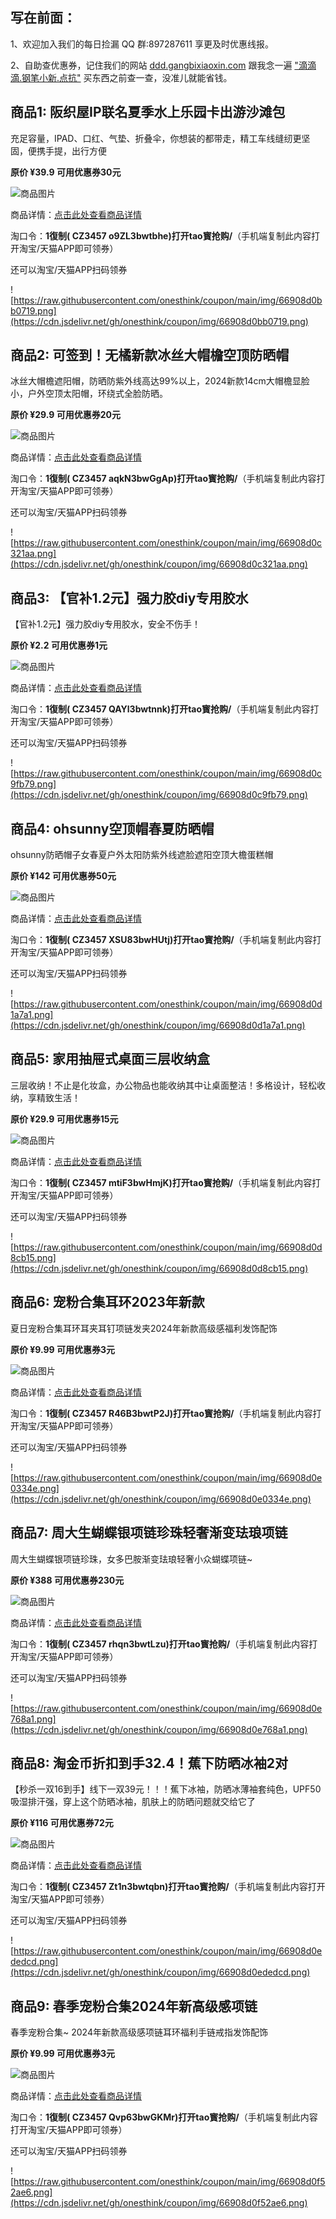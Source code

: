 ## 写在前面：

1、欢迎加入我们的每日捡漏 QQ 群:897287611 享更及时优惠线报。

2、自助查优惠券，记住我们的网站 [ddd.gangbixiaoxin.com](https://ddd.gangbixiaoxin.com) 跟我念一遍 ["滴滴滴.钢笔小新.点抗"](https://ddd.gangbixiaoxin.com) 买东西之前查一查，没准儿就能省钱。

## 商品1: 阪织屋IP联名夏季水上乐园卡出游沙滩包

充足容量，IPAD、口红、气垫、折叠伞，你想装的都带走，精工车线缝纫更坚固，便携手提，出行方便

**原价 ¥39.9 可用优惠券30元**

![商品图片](https://img.alicdn.com/imgextra/i4/2825989823/O1CN01eULwV82MQzWTY9vUG_!!2825989823.jpg)

商品详情：[点击此处查看商品详情](https://s.click.taobao.com/t?e=m%3D2%26s%3DYkGH5Ij6lxFw4vFB6t2Z2ueEDrYVVa64yK8Cckff7TVRAdhuF14FMaZY3aMSQt3Yxq3IhSJN6GTWbLW7uhxyboGvCrJWHk1%2FTyVl44vrPmd3miNKHWpinpVm%2FOAUUFw71qrpxiwMoCNxc1AtbZGVS6es0qqnXIrpmF5TdWfthCELZMqoQW%2BfuKGzo1lVxIioRJPQu0lBxkAL%2F9CDvqYSSMbJZHDwnrQxH%2FyzoTSOGfJS3nNflYq7sYkiVDkT90WluIaS1HwvR8k4%2BfirBrx7mM7AMx9cWAx%2BEiM%2FlSG%2FbZRrMnses%2FEJAhgCl0NZeXOzU1NVKZy3ECfGDF1NzTQoPw%3D%3D&amp;union_lens=lensId:TAPI@1720749314@213dcdf8_1374_190a4a6d031_8b28@01)

淘口令：**1復制( CZ3457 o9ZL3bwtbhe)打开tao寳抢购/**（手机端复制此内容打开淘宝/天猫APP即可领券）</p>

还可以淘宝/天猫APP扫码领券

![https://raw.githubusercontent.com/onesthink/coupon/main/img/66908d0bb0719.png](https://cdn.jsdelivr.net/gh/onesthink/coupon/img/66908d0bb0719.png)

## 商品2: 可签到！无橘新款冰丝大帽檐空顶防晒帽

冰丝大帽檐遮阳帽，防晒防紫外线高达99%以上，2024新款14cm大帽檐显脸小，户外空顶太阳帽，环绕式全脸防晒。

**原价 ¥29.9 可用优惠券20元**

![商品图片](https://gw.alicdn.com/bao/uploaded/i4/2208257197401/O1CN01CDawMv24XiDnCJeEY_!!2208257197401.jpg)

商品详情：[点击此处查看商品详情](https://s.click.taobao.com/t?e=m%3D2%26s%3DupuMer8pstpw4vFB6t2Z2ueEDrYVVa64yK8Cckff7TVRAdhuF14FMaZY3aMSQt3YRitN3%2FurF3zWbLW7uhxyboGvCrJWHk1%2FTyVl44vrPmd3miNKHWpinpVm%2FOAUUFw71qrpxiwMoCNxc1AtbZGVSxfYrr4b7udZAyIB2jQEBrjNEPXytV9ALoS4zvCRUrquKVOig5Fjbt46%2BO7HGS5iG0Oyjvhecl4qeHppFZ9WWZUZNNSehd5Q25cLkylhs6J%2FF7nBbMeO6RBTU1UpnLcQJ9kYvQZuIwx3oGeIQL4Fi9GfrpWy4G26ECFmTn7CxevohgcbUccTft%2B228n1ngbVmA%3D%3D&amp;union_lens=lensId:TAPI@1720749311@213dbc98_139e_190a4a6c5e4_7d43@01)

淘口令：**1復制( CZ3457 aqkN3bwGgAp)打开tao寳抢购/**（手机端复制此内容打开淘宝/天猫APP即可领券）</p>

还可以淘宝/天猫APP扫码领券

![https://raw.githubusercontent.com/onesthink/coupon/main/img/66908d0c321aa.png](https://cdn.jsdelivr.net/gh/onesthink/coupon/img/66908d0c321aa.png)

## 商品3: 【官补1.2元】强力胶diy专用胶水

【官补1.2元】强力胶diy专用胶水，安全不伤手！

**原价 ¥2.2 可用优惠券1元**

![商品图片](https://img.alicdn.com/i2/3937219703/O1CN01Otex7N2LY1xAFDTkN_!!3937219703-0-C2M.jpg)

商品详情：[点击此处查看商品详情](https://s.click.taobao.com/t?e=m%3D2%26s%3Dg6AJjL%2FGBGpw4vFB6t2Z2ueEDrYVVa64yK8Cckff7TVRAdhuF14FMaZY3aMSQt3Y8sviUM61dt3WbLW7uhxyboGvCrJWHk1%2FTyVl44vrPmd3miNKHWpinpVm%2FOAUUFw71qrpxiwMoCNxc1AtbZGVSxgF69aVnJe8X85933pRetALZMqoQW%2BfuKGzo1lVxIio579h1I0JnfFIbsEUyk9h2w1pKqBiA92iNdi9BwcbvtA5tuT5q1l5FaA0yV%2FBHAfWZTjoJLf%2BziA4%2BfirBrx7mM7AMx9cWAx%2BEiM%2FlSG%2FbZQY%2FOn%2BRVo94bNbKJBIUXbQU1NVKZy3ECfGDF1NzTQoPw%3D%3D&amp;umpChannel=tblmqdyh&amp;u_channel=tblmqdyh&amp;union_lens=lensId:TAPI@1720749312@21085ff7_135f_190a4a6cacf_4655@01)

淘口令：**1復制( CZ3457 QAYl3bwtnnk)打开tao寳抢购/**（手机端复制此内容打开淘宝/天猫APP即可领券）</p>

还可以淘宝/天猫APP扫码领券

![https://raw.githubusercontent.com/onesthink/coupon/main/img/66908d0c9fb79.png](https://cdn.jsdelivr.net/gh/onesthink/coupon/img/66908d0c9fb79.png)

## 商品4: ohsunny空顶帽春夏防晒帽

ohsunny防晒帽子女春夏户外太阳防紫外线遮脸遮阳空顶大檐蛋糕帽

**原价 ¥142 可用优惠券50元**

![商品图片](https://img.alicdn.com/bao/uploaded/i2/2215472596112/O1CN01ak2Le81v1Lg83FAXh_!!2215472596112.jpg)

商品详情：[点击此处查看商品详情](https://s.click.taobao.com/t?e=m%3D2%26s%3Diof4a3q%2Bwnhw4vFB6t2Z2ueEDrYVVa64yK8Cckff7TVRAdhuF14FMaZY3aMSQt3Y5x%2BIUlGKNpXWbLW7uhxyboGvCrJWHk1%2FTyVl44vrPmd3miNKHWpinpVm%2FOAUUFw71qrpxiwMoCNxc1AtbZGVSyPVKtmvL5BdkI1DNX2f%2BZbNEPXytV9ALoS4zvCRUrqugRbTZRyk9%2Burx8ks3K%2FZN%2Fd4iy2AadYQjqbiNM4BXB5BNl9naRE2JPozNg7yMyQk0RGyECVl%2BQpTU1UpnLcQJ9kYvQZuIwx3oGeIQL4Fi9HwP%2F6S%2FmGy1fUjGTEA2fFehgcbUccTft%2B228n1ngbVmA%3D%3D&amp;union_lens=lensId:TAPI@1720749315@21468ad9_135e_190a4a6d6b7_3e22@01)

淘口令：**1復制( CZ3457 XSU83bwHUtj)打开tao寳抢购/**（手机端复制此内容打开淘宝/天猫APP即可领券）</p>

还可以淘宝/天猫APP扫码领券

![https://raw.githubusercontent.com/onesthink/coupon/main/img/66908d0d1a7a1.png](https://cdn.jsdelivr.net/gh/onesthink/coupon/img/66908d0d1a7a1.png)

## 商品5: 家用抽屉式桌面三层收纳盒

三层收纳！不止是化妆盒，办公物品也能收纳其中让桌面整洁！多格设计，轻松收纳，享精致生活！

**原价 ¥29.9 可用优惠券15元**

![商品图片](https://img.alicdn.com/i3/2210397868043/O1CN01FRvcKt29HkWnUEar8_!!2210397868043.jpg)

商品详情：[点击此处查看商品详情](https://s.click.taobao.com/t?e=m%3D2%26s%3DPydmjXm7CABw4vFB6t2Z2ueEDrYVVa64XoO8tOebS%2BdRAdhuF14FMaZY3aMSQt3Ylovu%2FCElQOvWbLW7uhxyboGvCrJWHk1%2FTyVl44vrPmd3miNKHWpinpVm%2FOAUUFw71qrpxiwMoCNxc1AtbZGVSx27B5oepzHzHfaY1nG5YE7NEPXytV9ALoS4zvCRUrquOhS6RpUQ6yraW28JN2MuPjT7E%2FUyhglKYdEWz3bqUDV98JVlfV%2BC3AGp7qHR3LCCsXuMq6sutIUbkJ5QxPS2Ci%2FKfJmqgrYAfWsUjZoD5RBYDgElJdrhhF46elNKR3aADseal0NfMDXJpWvVCAyWdKJn5AyUbPoV&amp;union_lens=lensId:TAPI@1720749317@21670f3a_1347_190a4a6dc3b_2a6d@01)

淘口令：**1復制( CZ3457 mtiF3bwHmjK)打开tao寳抢购/**（手机端复制此内容打开淘宝/天猫APP即可领券）</p>

还可以淘宝/天猫APP扫码领券

![https://raw.githubusercontent.com/onesthink/coupon/main/img/66908d0d8cb15.png](https://cdn.jsdelivr.net/gh/onesthink/coupon/img/66908d0d8cb15.png)

## 商品6: 宠粉合集耳环2023年新款

夏日宠粉合集耳环耳夹耳钉项链发夹2024年新款高级感福利发饰配饰

**原价 ¥9.99 可用优惠券3元**

![商品图片](https://img.alicdn.com/bao/uploaded/i1/2207575673426/O1CN01wrnvev1bB9qagDwO8_!!2207575673426.jpg)

商品详情：[点击此处查看商品详情](https://s.click.taobao.com/t?e=m%3D2%26s%3D3dHIB0Xr4rlw4vFB6t2Z2ueEDrYVVa64XoO8tOebS%2BdRAdhuF14FMaZY3aMSQt3YMMgx22UI05bWbLW7uhxyboGvCrJWHk1%2FTyVl44vrPmd3miNKHWpinpVm%2FOAUUFw71qrpxiwMoCNxc1AtbZGVS9lzoP90o%2BiGH6q5bE292UnNEPXytV9ALoS4zvCRUrqu0uImDI4kZlbRQJF%2Bqv2Zxp3i9cY9ElwN%2FLuWR2ksj%2FxFmokvSeiGqnqOZa6fLdV3fsdfkjDhtOFTU1UpnLcQJ9kYvQZuIwx3oGeIQL4Fi9HWVnf8CJbTdeXbbaKrXXkbhgcbUccTft%2B228n1ngbVmA%3D%3D&amp;union_lens=lensId:TAPI@1720749318@216622e7_138e_190a4a6e197_816b@01)

淘口令：**1復制( CZ3457 R46B3bwtP2J)打开tao寳抢购/**（手机端复制此内容打开淘宝/天猫APP即可领券）</p>

还可以淘宝/天猫APP扫码领券

![https://raw.githubusercontent.com/onesthink/coupon/main/img/66908d0e0334e.png](https://cdn.jsdelivr.net/gh/onesthink/coupon/img/66908d0e0334e.png)

## 商品7: 周大生蝴蝶银项链珍珠轻奢渐变珐琅项链

周大生蝴蝶银项链珍珠，女多巴胺渐变珐琅轻奢小众蝴蝶项链~

**原价 ¥388 可用优惠券230元**

![商品图片](https://img.alicdn.com/i3/2206533743682/O1CN01j7rGRV1d4PGqMAe9X_!!2206533743682.jpg)

商品详情：[点击此处查看商品详情](https://s.click.taobao.com/t?e=m%3D2%26s%3DrOOKW94KLcNw4vFB6t2Z2ueEDrYVVa64yK8Cckff7TVRAdhuF14FMV4ePoPENy8XJ1gyddu7kN%2FWbLW7uhxyboGvCrJWHk1%2FTyVl44vrPmd3miNKHWpinpVm%2FOAUUFw71qrpxiwMoCNxc1AtbZGVSy%2BBzArOQ6hGoy8af58hoOfNEPXytV9ALoS4zvCRUrqu7BfdswsxNN6ryiOglKrLgCKrN1n0vgjhd8gRhqhWiFB5rEbFYyry6T%2Bo7pXB%2B%2BW5SdiFTsWQgy5TU1UpnLcQJ9kYvQZuIwx3oGeIQL4Fi9HzAaS0m337GAtSkFBFHwPVhgcbUccTft%2B228n1ngbVmA%3D%3D&amp;union_lens=lensId:TAPI@1720749320@213cc545_139c_190a4a6e780_a842@01)

淘口令：**1復制( CZ3457 rhqn3bwtLzu)打开tao寳抢购/**（手机端复制此内容打开淘宝/天猫APP即可领券）</p>

还可以淘宝/天猫APP扫码领券

![https://raw.githubusercontent.com/onesthink/coupon/main/img/66908d0e768a1.png](https://cdn.jsdelivr.net/gh/onesthink/coupon/img/66908d0e768a1.png)

## 商品8: 淘金币折扣到手32.4！蕉下防晒冰袖2对

【秒杀一双16到手】线下一双39元！！！蕉下冰袖，防晒冰薄袖套纯色，UPF50吸湿排汗强，穿上这个防晒冰袖，肌肤上的防晒问题就交给它了

**原价 ¥116 可用优惠券72元**

![商品图片](https://img.alicdn.com/imgextra/i3/2939104508/O1CN0123fy6M1jAiPS1Npv8_!!2939104508.png)

商品详情：[点击此处查看商品详情](https://s.click.taobao.com/t?e=m%3D2%26s%3DpS7HnlNrBSxw4vFB6t2Z2ueEDrYVVa64yK8Cckff7TVRAdhuF14FMV4ePoPENy8XRitN3%2FurF3zWbLW7uhxyboGvCrJWHk1%2FTyVl44vrPmd3miNKHWpinpVm%2FOAUUFw71qrpxiwMoCNxc1AtbZGVS7ExS%2FV6G1aIbHeP7%2B9nbKLNEPXytV9ALoS4zvCRUrquGSs8kMDMeyixnqoLVdHP5cekRHdlUPpzY5aMX2TgXMPqw0aCPd3yLl5EJgKkuYsV0xee7H%2Bg4JQbkJ5QxPS2Ci%2FKfJmqgrYAfWsUjZoD5RBSX%2FIsENOtHdGuzsOmski0Dseal0NfMDXJpWvVCAyWdKJn5AyUbPoV&amp;union_lens=lensId:TAPI@1720749321@210790de_1374_190a4a6ed01_1444@01)

淘口令：**1復制( CZ3457 Zt1n3bwtqbn)打开tao寳抢购/**（手机端复制此内容打开淘宝/天猫APP即可领券）</p>

还可以淘宝/天猫APP扫码领券

![https://raw.githubusercontent.com/onesthink/coupon/main/img/66908d0ededcd.png](https://cdn.jsdelivr.net/gh/onesthink/coupon/img/66908d0ededcd.png)

## 商品9: 春季宠粉合集2024年新高级感项链

春季宠粉合集~ 2024年新款高级感项链耳环福利手链戒指发饰配饰

**原价 ¥9.99 可用优惠券3元**

![商品图片](https://img.alicdn.com/bao/uploaded/i2/2211166653073/O1CN01M3wcoh1YZU2fcsi0d_!!2211166653073.jpg)

商品详情：[点击此处查看商品详情](https://s.click.taobao.com/t?e=m%3D2%26s%3DL%2BBrOhfArnRw4vFB6t2Z2ueEDrYVVa64XoO8tOebS%2BdRAdhuF14FMV4ePoPENy8X8sviUM61dt3WbLW7uhxyboGvCrJWHk1%2FTyVl44vrPmd3miNKHWpinpVm%2FOAUUFw71qrpxiwMoCNxc1AtbZGVS%2FWlmhFgVA7jDibxujrn7HLNEPXytV9ALoS4zvCRUrquKWqBM3KCg2XbEc0Sz1O8I1sB50KXLNBqOKBkKykR2acP1igYKH3%2FvrzS9iI8MugYjuiBOBiss0VTU1UpnLcQJ9kYvQZuIwx3oGeIQL4Fi9Gl5GcDMeV11S9mkEmAGsqjhgcbUccTft%2B228n1ngbVmA%3D%3D&amp;union_lens=lensId:TAPI@1720749322@212abcc5_1394_190a4a6f267_b644@01)

淘口令：**1復制( CZ3457 Qvp63bwGKMr)打开tao寳抢购/**（手机端复制此内容打开淘宝/天猫APP即可领券）</p>

还可以淘宝/天猫APP扫码领券

![https://raw.githubusercontent.com/onesthink/coupon/main/img/66908d0f52ae6.png](https://cdn.jsdelivr.net/gh/onesthink/coupon/img/66908d0f52ae6.png)


